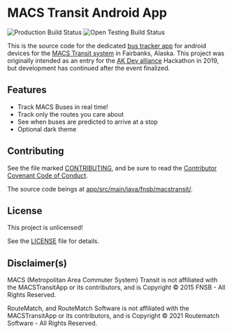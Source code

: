 # MACS Transit Android App
![Production Build Status](https://github.com/yeSpud/MACSTransitApp/workflows/Production%20Build/badge.svg?branch=Production)
![Open Testing Build Status](https://github.com/yeSpud/MACSTransitApp/workflows/Open%20Testing/badge.svg?branch=Open-Testing)

This is the source code for the dedicated [bus tracker app](https://play.google.com/store/apps/details?id=fnsb.macstransit) for android devices for the [MACS Transit system](http://www.co.fairbanks.ak.us/transportation/Pages/MACS.aspx) in Fairbanks, Alaska. 
This project was originally intended as an entry for the [AK Dev alliance](https://akdevalliance.com) Hackathon in 2019, but development has continued after the event finalized. 

## Features

* Track MACS Buses in real time!
* Track only the routes you care about
* See when buses are predicted to arrive at a stop
* Optional dark theme

## Contributing

See the file marked [CONTRIBUTING](CONTRIBUTING.md), and be sure to read the [Contributor Covenant Code of Conduct](CODE_OF_CONDUCT.md).

The source code beings at [app/src/main/java/fnsb/macstransit/](/app/src/main/java/fnsb/macstransit).

## License

This project is unlicensed!

See the [LICENSE](LICENSE) file for details.

## Disclaimer(s)

MACS (Metropolitan Area Commuter System) Transit is not affiliated with the MACSTransitApp or its contributors, and is Copyright © 2015 FNSB - All Rights Reserved.

RouteMatch, and RouteMatch Software is not affiliated with the MACSTransitApp or its contributors, and is Copyright © 2021 Routematch Software - All Rights Reserved. 
